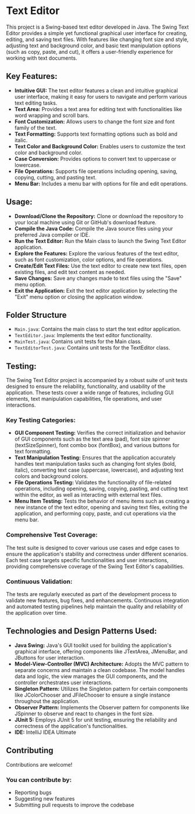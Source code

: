 # Text Editor
This project is a Swing-based text editor developed in Java. The Swing Text Editor provides a simple yet functional graphical user interface for creating, editing, and saving text files. With features like changing font size and style, adjusting text and background color, and basic text manipulation options (such as copy, paste, and cut), it offers a user-friendly experience for working with text documents.

## Key Features:
- **Intuitive GUI:** The text editor features a clean and intuitive graphical user interface, making it easy for users to navigate and perform various text editing tasks.
- **Text Area:** Provides a text area for editing text with functionalities like word wrapping and scroll bars.
- **Font Customization:** Allows users to change the font size and font family of the text.
- **Text Formatting:** Supports text formatting options such as bold and italic.
- **Text Color and Background Color:** Enables users to customize the text color and background color.
- **Case Conversion:** Provides options to convert text to uppercase or lowercase.
- **File Operations:** Supports file operations including opening, saving, copying, cutting, and pasting text.
- **Menu Bar:** Includes a menu bar with options for file and edit operations.

## Usage:
- **Download/Clone the Repository:** Clone or download the repository to your local machine using Git or GitHub's download feature.
- **Compile the Java Code:** Compile the Java source files using your preferred Java compiler or IDE.
- **Run the Text Editor:** Run the Main class to launch the Swing Text Editor application.
- **Explore the Features:** Explore the various features of the text editor, such as font customization, color options, and file operations.
- **Create/Edit Text Files:** Use the text editor to create new text files, open existing files, and edit text content as needed.
- **Save Changes:** Save any changes made to text files using the "Save" menu option.
- **Exit the Application:** Exit the text editor application by selecting the "Exit" menu option or closing the application window.

## Folder Structure
- `Main.java`: Contains the main class to start the text editor application.
- `TextEditor.java`: Implements the text editor functionality.
- `MainTest.java`: Contains unit tests for the Main class.
- `TextEditorTest.java`: Contains unit tests for the TextEditor class.


## Testing:
The Swing Text Editor project is accompanied by a robust suite of unit tests designed to ensure the reliability, functionality, and usability of the application. These tests cover a wide range of features, including GUI elements, text manipulation capabilities, file operations, and user interactions.

### Key Testing Categories:
- **GUI Component Testing:** Verifies the correct initialization and behavior of GUI components such as the text area (pad), font size spinner (textSizeSpinner), font combo box (fontBox), and various buttons for text formatting.
- **Text Manipulation Testing:** Ensures that the application accurately handles text manipulation tasks such as changing font styles (bold, italic), converting text case (uppercase, lowercase), and adjusting text colors and background colors.
- **File Operations Testing:** Validates the functionality of file-related operations, including opening, saving, copying, pasting, and cutting text within the editor, as well as interacting with external text files.
- **Menu Item Testing:** Tests the behavior of menu items such as creating a new instance of the text editor, opening and saving text files, exiting the application, and performing copy, paste, and cut operations via the menu bar.

### Comprehensive Test Coverage:
The test suite is designed to cover various use cases and edge cases to ensure the application's stability and correctness under different scenarios. Each test case targets specific functionalities and user interactions, providing comprehensive coverage of the Swing Text Editor's capabilities.

### Continuous Validation:
The tests are regularly executed as part of the development process to validate new features, bug fixes, and enhancements. Continuous integration and automated testing pipelines help maintain the quality and reliability of the application over time.

## Technologies and Design Patterns Used:
- **Java Swing:** Java's GUI toolkit used for building the application's graphical interface, offering components like JTextArea, JMenuBar, and JButtons for user interaction.
- **Model-View-Controller (MVC) Architecture:** Adopts the MVC pattern to separate concerns and maintain a clean codebase. The model handles data and logic, the view manages the GUI components, and the controller orchestrates user interactions.
- **Singleton Pattern:** Utilizes the Singleton pattern for certain components like JColorChooser and JFileChooser to ensure a single instance throughout the application.
- **Observer Pattern:** Implements the Observer pattern for components like JSpinner to observe and react to changes in the font size.
- **JUnit 5:** Employs JUnit 5 for unit testing, ensuring the reliability and correctness of the application's functionalities.
- **IDE:** IntelliJ IDEA Ultimate


## Contributing
Contributions are welcome! 

### You can contribute by:
-  Reporting bugs
-  Suggesting new features
-  Submitting pull requests to improve the codebase
